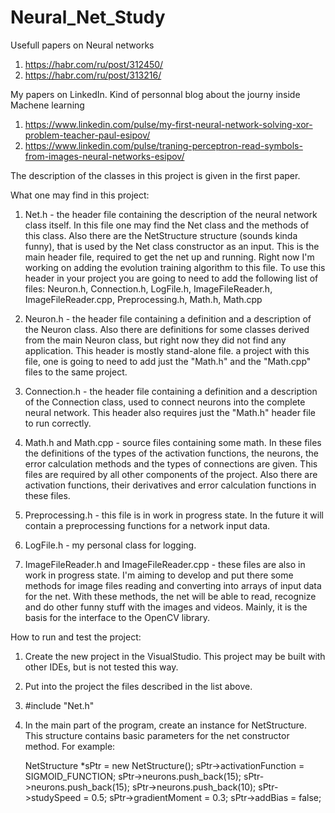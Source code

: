 # Neural_Net_Study

Usefull papers on Neural networks
1. https://habr.com/ru/post/312450/
2. https://habr.com/ru/post/313216/

My papers on LinkedIn. Kind of personnal blog about the journy inside Machene learning

1. https://www.linkedin.com/pulse/my-first-neural-network-solving-xor-problem-teacher-paul-esipov/
2. https://www.linkedin.com/pulse/traning-perceptron-read-symbols-from-images-neural-networks-esipov/

The description of the classes in this project is given in the first paper.

What one may find in this project:
1. Net.h - the header file containing the description of the neural network class itself. In this file one may find the Net class and the methods of this class. Also there are the NetStructure structure (sounds kinda funny), that is used by the Net class constructor as an input. This is the main header file, required to get the net up and running. Right now I'm working on adding the evolution training algorithm to this file. To use this header in your project you are going to need to add the following list of files: Neuron.h, Connection.h, LogFile.h, ImageFileReader.h, ImageFileReader.cpp, Preprocessing.h, Math.h, Math.cpp

2. Neuron.h - the header file containing a definition and a description of the Neuron class. Also there are definitions for some classes derived from the main Neuron class, but right now they did not find any application. This header is mostly stand-alone file. a project with this file, one is going to need to add just the "Math.h" and the "Math.cpp" files to the same project.

3. Connection.h - the header file containing a definition and a description of the Connection class, used to connect neurons into the complete neural network. This header also requires just the "Math.h" header file to run correctly.

4. Math.h and Math.cpp - source files containing some math. In these files the definitions of the types of the activation functions, the neurons, the error calculation methods and the types of connections are given. This files are required by all other components of the project. Also there are activation functions, their derivatives and error calculation functions in these files.

5. Preprocessing.h - this file is in work in progress state. In the future it will contain a preprocessing functions for a network input data.

6. LogFile.h - my personal class for logging.

7. ImageFileReader.h and ImageFileReader.cpp - these files are also in work in progress state. I'm aiming to develop and put there some methods for image files reading and converting into arrays of input data for the net. With these methods, the net will be able to read, recognize and do other funny stuff with the images and videos. Mainly, it is the basis for the interface to the OpenCV library.

How to run and test the project:

1. Create the new project in the VisualStudio. This project may be built with other IDEs, but is not tested this way.

2. Put into the project the files described in the list above.

3. #include "Net.h"

4. In the main part of the program, create an instance for NetStructure. This structure contains basic parameters for the net constructor method. For example:

  	NetStructure *sPtr = new NetStructure();
	  sPtr->activationFunction = SIGMOID_FUNCTION;
	  sPtr->neurons.push_back(15);
	  sPtr->neurons.push_back(15);
	  sPtr->neurons.push_back(10);
	  sPtr->studySpeed = 0.5;
	  sPtr->gradientMoment = 0.3;
	  sPtr->addBias = false;
